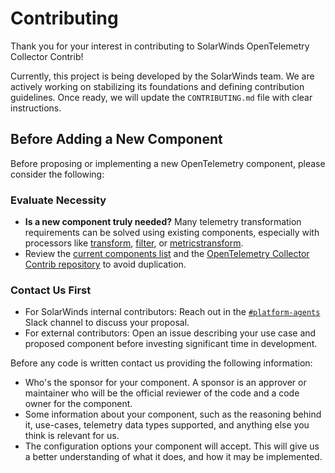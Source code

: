 # Contributing

Thank you for your interest in contributing to SolarWinds OpenTelemetry Collector Contrib!

Currently, this project is being developed by the SolarWinds team. 
We are actively working on stabilizing its foundations and defining contribution guidelines.
Once ready, we will update the `CONTRIBUTING.md` file with clear instructions.

## Before Adding a New Component

Before proposing or implementing a new OpenTelemetry component, please consider the following:

### Evaluate Necessity
- **Is a new component truly needed?** Many telemetry transformation requirements can be solved using existing components, especially with processors like [transform](https://github.com/open-telemetry/opentelemetry-collector-contrib/tree/main/processor/transformprocessor), [filter](https://github.com/open-telemetry/opentelemetry-collector-contrib/tree/main/processor/filterprocessor), or [metricstransform](https://github.com/open-telemetry/opentelemetry-collector-contrib/tree/main/processor/metricstransformprocessor).
- Review the [current components list](README.md#components) and the [OpenTelemetry Collector Contrib repository](https://github.com/open-telemetry/opentelemetry-collector-contrib) to avoid duplication.

### Contact Us First
- For SolarWinds internal contributors: Reach out in the [`#platform-agents`](https://swicloud.enterprise.slack.com/archives/C07H13RM5DF) Slack channel to discuss your proposal.
- For external contributors: Open an issue describing your use case and proposed component before investing significant time in development.

Before any code is written contact us providing the following information:
* Who's the sponsor for your component. A sponsor is an approver or maintainer who will be the official reviewer of the code and a code owner for the component.
* Some information about your component, such as the reasoning behind it, use-cases, telemetry data types supported, and anything else you think is relevant for us.
* The configuration options your component will accept. This will give us a better understanding of what it does, and how it may be implemented.